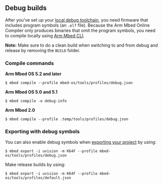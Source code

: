 <h2 id="debug-builds-cli">Debug builds</h2>

After you've set up your [local debug toolchain](toolchain-profiles.html), you need firmware that includes program symbols (an `.elf` file). Because the Arm Mbed Online Compiler only produces binaries that omit the program symbols, you need to compile locally using [Arm Mbed CLI](developing-mbed-cli.html).

<span class="notes">**Note:** Make sure to do a clean build when switching to and from debug and release by removing the `BUILD` folder.</span>

### Compile commands

**Arm Mbed OS 5.2 and later**

```
$ mbed compile --profile mbed-os/tools/profiles/debug.json
```

**Arm Mbed OS 5.0 and 5.1**

```
$ mbed compile -o debug-info
```

**Arm Mbed 2.0**

```
$ mbed compile --profile .temp/tools/profiles/debug.json
```

### Exporting with debug symbols

You can also enable debug symbols when [exporting your project](exporting.html) by using:

```
$ mbed export -i uvision -m K64F --profile mbed-os/tools/profiles/debug.json
```

Make release builds by using:

```
$ mbed export -i uvision -m K64F --profile mbed-os/tools/profiles/default.json
```
